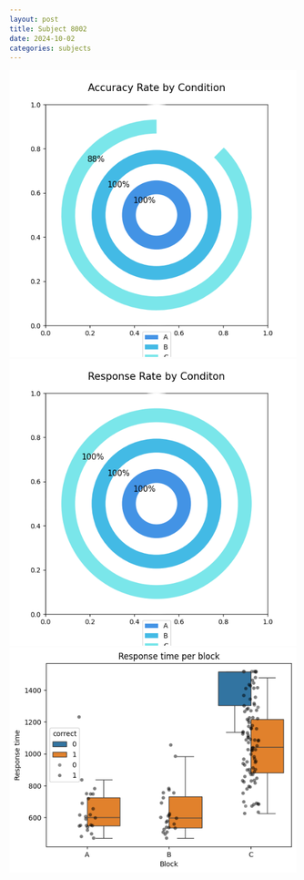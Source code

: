 ```yaml
---
layout: post
title: Subject 8002
date: 2024-10-02
categories: subjects
---
```


![](data/8002/run-1/8002_accuracy_rate.png)
![](data/8002/run-1/8002_response_rate.png)
![](data/8002/run-1/8002_rt.png)
